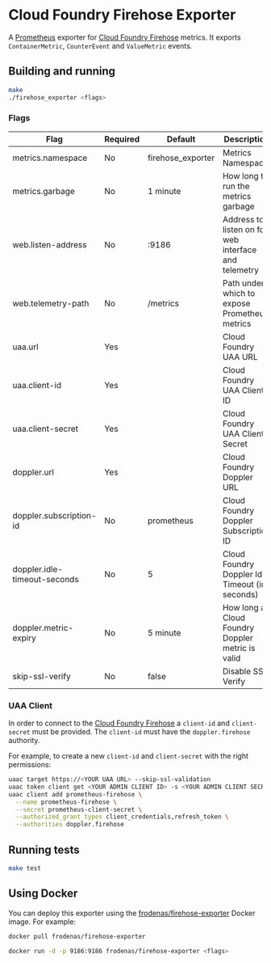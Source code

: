 # Cloud Foundry Firehose Exporter

A [Prometheus][prometheus] exporter for [Cloud Foundry Firehose][firehose] metrics. It exports `ContainerMetric`, `CounterEvent` and `ValueMetric` events.

## Building and running

```bash
make
./firehose_exporter <flags>
```

### Flags

| Flag | Required | Default | Description
| ---- | -------- | ------- | -----------
| metrics.namespace           | No  | firehose_exporter | Metrics Namespace
| metrics.garbage             | No  | 1 minute          | How long to run the metrics garbage
| web.listen-address          | No  | :9186             | Address to listen on for web interface and telemetry
| web.telemetry-path          | No  | /metrics          | Path under which to expose Prometheus metrics
| uaa.url                     | Yes |                   | Cloud Foundry UAA URL
| uaa.client-id               | Yes |                   | Cloud Foundry UAA Client ID
| uaa.client-secret           | Yes |                   | Cloud Foundry UAA Client Secret
| doppler.url                 | Yes |                   | Cloud Foundry Doppler URL
| doppler.subscription-id     | No  | prometheus        | Cloud Foundry Doppler Subscription ID
| doppler.idle-timeout-seconds| No  | 5                 | Cloud Foundry Doppler Idle Timeout (in seconds)
| doppler.metric-expiry       | No  | 5 minute          | How long a Cloud Foundry Doppler metric is valid
| skip-ssl-verify             | No  | false             | Disable SSL Verify |

### UAA Client

In order to connect to the [Cloud Foundry Firehose][firehose] a `client-id` and `client-secret` must be provided. The `client-id` must have the `doppler.firehose` authority.

For example, to create a new `client-id` and `client-secret` with the right permissions:

```bash
uaac target https://<YOUR UAA URL> --skip-ssl-validation
uaac token client get <YOUR ADMIN CLIENT ID> -s <YOUR ADMIN CLIENT SECRET>
uaac client add prometheus-firehose \
  --name prometheus-firehose \
  --secret prometheus-client-secret \
  --authorized_grant_types client_credentials,refresh_token \
  --authorities doppler.firehose
```

## Running tests

```bash
make test
```

## Using Docker

You can deploy this exporter using the [frodenas/firehose-exporter][hub] Docker image. For example:

```bash
docker pull frodenas/firehose-exporter

docker run -d -p 9186:9186 frodenas/firehose-exporter <flags>
```

[firehose]: https://docs.cloudfoundry.org/loggregator/architecture.html#firehose
[hub]: https://hub.docker.com/r/frodenas/firehose-exporter/
[prometheus]: https://prometheus.io/
